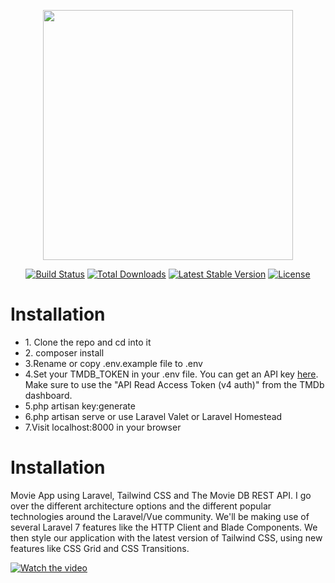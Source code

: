 <p align="center"><img src="https://res.cloudinary.com/dtfbvvkyp/image/upload/v1566331377/laravel-logolockup-cmyk-red.svg" width="400"></p>

<p align="center">
<a href="https://travis-ci.org/laravel/framework"><img src="https://travis-ci.org/laravel/framework.svg" alt="Build Status"></a>
<a href="https://packagist.org/packages/laravel/framework"><img src="https://poser.pugx.org/laravel/framework/d/total.svg" alt="Total Downloads"></a>
<a href="https://packagist.org/packages/laravel/framework"><img src="https://poser.pugx.org/laravel/framework/v/stable.svg" alt="Latest Stable Version"></a>
<a href="https://packagist.org/packages/laravel/framework"><img src="https://poser.pugx.org/laravel/framework/license.svg" alt="License"></a>
</p>

<h1>Installation</h1>
<ul>
<li>1. Clone the repo and cd into it</li>
<li>2. composer install</li>
<li>3.Rename or copy .env.example file to .env</li>
<li>4.Set your TMDB_TOKEN in your .env file. You can get an API key <span><a href="https://www.themoviedb.org/documentation/api">here</a></span>. Make sure to use the "API Read Access Token (v4
auth)" from the TMDb dashboard.</li>
<li>5.php artisan key:generate</li>
<li>6.php artisan serve or use Laravel Valet or Laravel Homestead</li>
<li>7.Visit localhost:8000 in your browser</li>
</ul>


<h1>Installation</h1>
<p>
    Movie App using Laravel, Tailwind CSS and The Movie DB REST API. I go over the different architecture options and the different popular technologies around the Laravel/Vue community. We'll be making use of several Laravel 7 features like the HTTP Client and Blade Components. We then style our application with the latest version of Tailwind CSS, using new features like CSS Grid and CSS Transitions.
    </p>
    
[![Watch the video](https://i.imgur.com/vKb2F1B.png)](https://drive.google.com/file/d/1MTY41BEkYC0Kr-s3_UkCk8ZpaU5FIKSb/view?usp=sharing)





